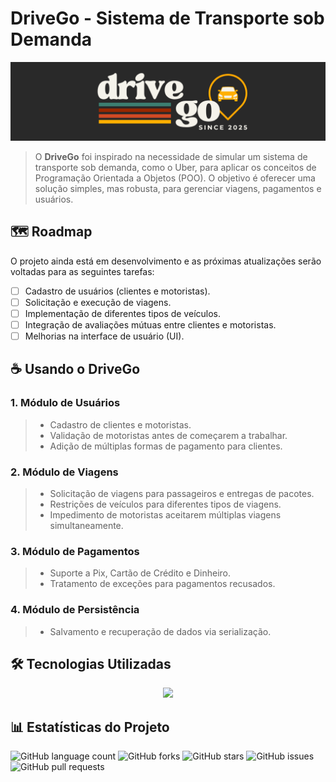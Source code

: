 # DriveGo - Sistema de Transporte sob Demanda

<img src="./img/logo.png" alt="logo">

> O **DriveGo** foi inspirado na necessidade de simular um sistema de transporte sob demanda, como o Uber, para aplicar os conceitos de Programação Orientada a Objetos (POO). O objetivo é oferecer uma solução simples, mas robusta, para gerenciar viagens, pagamentos e usuários.

## 🗺️ Roadmap
O projeto ainda está em desenvolvimento e as próximas atualizações serão voltadas para as seguintes tarefas:

- [ ] Cadastro de usuários (clientes e motoristas).
- [ ] Solicitação e execução de viagens.
- [ ] Implementação de diferentes tipos de veículos.
- [ ] Integração de avaliações mútuas entre clientes e motoristas.
- [ ] Melhorias na interface de usuário (UI).

## ☕ Usando o DriveGo

### 1. Módulo de Usuários
>- Cadastro de clientes e motoristas.
>- Validação de motoristas antes de começarem a trabalhar.
>- Adição de múltiplas formas de pagamento para clientes.

### 2. Módulo de Viagens
>- Solicitação de viagens para passageiros e entregas de pacotes.
>- Restrições de veículos para diferentes tipos de viagens.
>- Impedimento de motoristas aceitarem múltiplas viagens simultaneamente.

### 3. Módulo de Pagamentos
>- Suporte a Pix, Cartão de Crédito e Dinheiro.
>- Tratamento de exceções para pagamentos recusados.

### 4. Módulo de Persistência
>- Salvamento e recuperação de dados via serialização.

## 🛠️ Tecnologias Utilizadas

<p align="center">
  <a href="https://skillicons.dev">
    <img src="https://skillicons.dev/icons?i=java,eclipse,git,github,vscode,idea,maven" />
  </a>
</p>

## 📊 Estatísticas do Projeto

![GitHub language count](https://img.shields.io/github/languages/count/alinesors/POO-Project-DriveGo?style=for-the-badge)
![GitHub forks](https://img.shields.io/github/forks/alinesors/POO-Project-DriveGo?style=for-the-badge)
![GitHub stars](https://img.shields.io/github/stars/alinesors/POO-Project-DriveGo?style=for-the-badge)
![GitHub issues](https://img.shields.io/github/issues/alinesors/POO-Project-DriveGo?style=for-the-badge)
![GitHub pull requests](https://img.shields.io/github/issues-pr/alinesors/POO-Project-DriveGo?style=for-the-badge)

